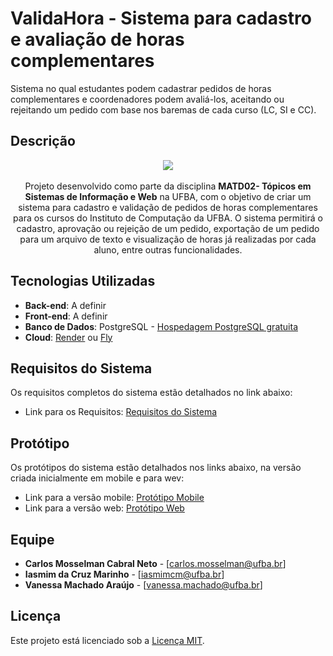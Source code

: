 # ValidaHora - Sistema para cadastro e avaliação de horas complementares
Sistema no qual estudantes podem cadastrar pedidos de horas complementares e coordenadores podem avaliá-los, aceitando ou rejeitando um pedido com base nos baremas de cada curso (LC, SI e CC).

## Descrição

<p align="center">
  <img src="https://yt3.googleusercontent.com/jCAVTgiKVm51vdvZ7Pq6ojRi-BmhS9OhivqDtvQoniKavEsK-GlRBWsadWIoYNqvGeFG-mY0mg=w1060-fcrop64=1,00005a57ffffa5a8-k-c0xffffffff-no-nd-rj"/> <br>  <br>
  Projeto desenvolvido como parte da disciplina <b>MATD02- Tópicos em Sistemas de Informação e Web</b> na UFBA, com o objetivo de criar um sistema para cadastro e validação de pedidos de horas complementares para os cursos do Instituto de Computação da      UFBA. O sistema permitirá o cadastro, aprovação ou rejeição de um pedido, exportação de um pedido para um arquivo de texto e visualização de horas já realizadas por cada aluno, entre outras funcionalidades.
</p>

## Tecnologias Utilizadas
- **Back-end**: A definir
- **Front-end**: A definir
- **Banco de Dados**: PostgreSQL - <a href="https://tembo.io" target="_blank">Hospedagem PostgreSQL gratuita</a>
- **Cloud**: <a href="https://render.com" target="_blank">Render</a>  ou <a href="https://fly.io" target="_blank">Fly</a> 

## Requisitos do Sistema
Os requisitos completos do sistema estão detalhados no link abaixo:

- Link para os Requisitos: <a href="https://docs.google.com/document/d/1Z32zjK3VSAu5rSDCpFZb4ei8UcoqC9aEbYtabFV7LGA/" target="_blank">Requisitos do Sistema</a>

## Protótipo 
Os protótipos do sistema estão detalhados nos links abaixo, na versão criada inicialmente em mobile e para wev:

- Link para a versão mobile: <a href="https://marvelapp.com/prototype/7h93bh3" target="_blank">Protótipo Mobile</a>
- Link para a versão web: <a href="https://www.figma.com/design/bR8RcJPJw17U3qxbaLH3hn" target="_blank">Protótipo Web</a>

## Equipe
- **Carlos Mosselman Cabral Neto** - [carlos.mosselman@ufba.br]
- **Iasmim da Cruz Marinho** - [iasmimcm@ufba.br]
- **Vanessa Machado Araújo** - [vanessa.machado@ufba.br]

## Licença
Este projeto está licenciado sob a [Licença MIT](LICENSE).
